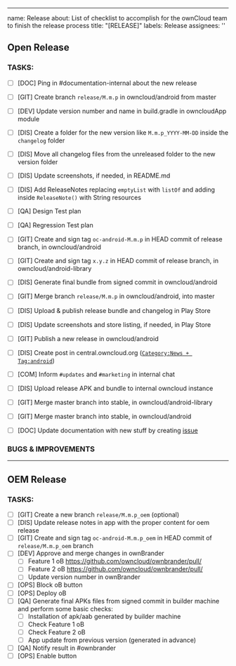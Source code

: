 ---
name: Release
about: List of checklist to accomplish for the ownCloud team to finish the release process
title: "[RELEASE]"
labels: Release
assignees: ''

<!--
Another release for the ownCloud Android client!
For Open releases, keep the Open Release template and remove the OEM Release one
For OEM releases, keep the OEM Release template and remove the Open Release one
-->

## Open Release

### TASKS:

 - [ ] [DOC] Ping in #documentation-internal about the new release
 - [ ] [GIT] Create branch `release/M.m.p` in owncloud/android from master
 - [ ] [DEV] Update version number and name in build.gradle in owncloudApp module
 - [ ] [DIS] Create a folder for the new version like `M.m.p_YYYY-MM-DD` inside the `changelog` folder
 - [ ] [DIS] Move all changelog files from the unreleased folder to the new version folder
 - [ ] [DIS] Update screenshots, if needed, in README.md
 - [ ] [DIS] Add ReleaseNotes replacing `emptyList` with `listOf` and adding inside `ReleaseNote()` with String resources
 - [ ] [QA] Design Test plan
 - [ ] [QA] Regression Test plan
 - [ ] [GIT] Create and sign tag `oc-android-M.m.p` in HEAD commit of release branch, in owncloud/android
 - [ ] [GIT] Create and sign tag `x.y.z` in HEAD commit of release branch, in owncloud/android-library
 - [ ] [DIS] Generate final bundle from signed commit in owncloud/android
 - [ ] [GIT] Merge branch `release/M.m.p` in owncloud/android, into master
 - [ ] [DIS] Upload & publish release bundle and changelog in Play Store
 - [ ] [DIS] Update screenshots and store listing, if needed, in Play Store
 - [ ] [GIT] Publish a new release in owncloud/android
 - [ ] [DIS] Create post in central.owncloud.org ([`Category:News + Tag:android`](https://central.owncloud.org/tags/c/news/5/android))
 - [ ] [COM] Inform `#updates` and `#marketing` in internal chat
 - [ ] [DIS] Upload release APK and bundle to internal owncloud instance
 - [ ] [GIT] Merge master branch into stable, in owncloud/android-library
 - [ ] [GIT] Merge master branch into stable, in owncloud/android
 - [ ] [DOC] Update documentation with new stuff by creating [issue](https://github.com/owncloud/docs-client-android/issues)


### BUGS & IMPROVEMENTS

_____

## OEM Release

### TASKS:

- [ ] [GIT] Create a new branch `release/M.m.p_oem` (optional)
- [ ] [DIS] Update release notes in app with the proper content for oem release
- [ ] [GIT] Create and sign tag `oc-android-M.m.p_oem` in HEAD commit of `release/M.m.p_oem` branch
- [ ] [DEV] Approve and merge changes in ownBrander
  - [ ] Feature 1 oB https://github.com/owncloud/ownbrander/pull/
  - [ ] Feature 2 oB https://github.com/owncloud/ownbrander/pull/
  - [ ] Update version number in ownBrander
- [ ] [OPS] Block oB button
- [ ] [OPS] Deploy oB
- [ ] [QA] Generate final APKs files from signed commit in builder machine and perform some basic checks:
    - [ ] Installation of apk/aab generated by builder machine
    - [ ] Check Feature 1 oB
    - [ ] Check Feature 2 oB
    - [ ] App update from previous version (generated in advance)
- [ ] [QA] Notify result in #ownbrander
- [ ] [OPS] Enable button
